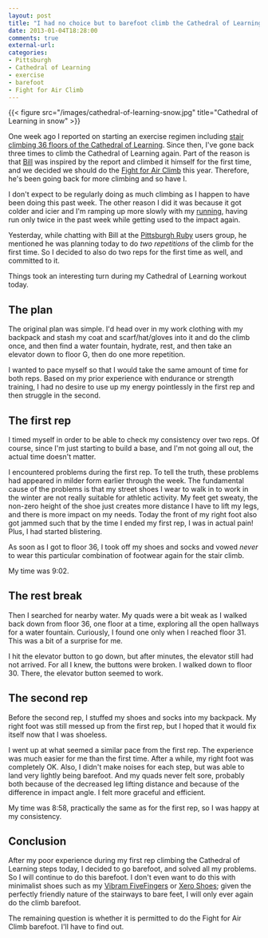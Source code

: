 ```yaml
---
layout: post
title: "I had no choice but to barefoot climb the Cathedral of Learning"
date: 2013-01-04T18:28:00
comments: true
external-url: 
categories: 
- Pittsburgh
- Cathedral of Learning
- exercise
- barefoot
- Fight for Air Climb
---
```

{{< figure src="/images/cathedral-of-learning-snow.jpg" title="Cathedral of Learning in snow" >}}

One week ago I reported on starting an exercise regimen including [stair climbing 36 floors of the Cathedral of Learning](/blog/2012/12/28/meditations-on-climbing-the-36-floors-of-the-pitt-cathedral-of-learning/). Since then, I've gone back three times to climb the Cathedral of Learning again. Part of the reason is that [Bill](http://billlaboon.com/) was inspired by the report and climbed it himself for the first time, and we decided we should do the [Fight for Air Climb](http://www.lung.org/pledge-events/pa/pittsburgh-climb-fy13/) this year. Therefore, he's been going back for more climbing and so have I.

I don't expect to be regularly doing as much climbing as I happen to have been doing this past week. The other reason I did it was because it got colder and icier and I'm ramping up more slowly with my [running](/blog/2012/12/31/why-i-went-frick-park-trail-running-in-snowfall-for-the-first-time-in-a-decade/), having run only twice in the past week while getting used to the impact again.

Yesterday, while chatting with Bill at the [Pittsburgh Ruby](http://pghrb.heroku.com/) users group, he mentioned he was planning today to do *two repetitions* of the climb for the first time. So I decided to also do two reps for the first time as well, and committed to it.

Things took an interesting turn during my Cathedral of Learning workout today.

<!--more-->

## The plan

The original plan was simple. I'd head over in my work clothing with my backpack and stash my coat and scarf/hat/gloves into it and do the climb once, and then find a water fountain, hydrate, rest, and then take an elevator down to floor G, then do one more repetition.

I wanted to pace myself so that I would take the same amount of time for both reps. Based on my prior experience with endurance or strength training, I had no desire to use up my energy pointlessly in the first rep and then struggle in the second.

## The first rep

I timed myself in order to be able to check my consistency over two reps. Of course, since I'm just starting to build a base, and I'm not going all out, the actual time doesn't matter.

I encountered problems during the first rep. To tell the truth, these problems had appeared in milder form earlier through the week. The fundamental cause of the problems is that my street shoes I wear to walk in to work in the winter are not really suitable for athletic activity. My feet get sweaty, the non-zero height of the shoe just creates more distance I have to lift my legs, and there is more impact on my needs. Today the front of my right foot also got jammed such that by the time I ended my first rep, I was in actual pain! Plus, I had started blistering.

As soon as I got to floor 36, I took off my shoes and socks and vowed *never* to wear this particular combination of footwear again for the stair climb.

My time was 9:02.

## The rest break

Then I searched for nearby water. My quads were a bit weak as I walked back down from floor 36, one floor at a time, exploring all the open hallways for a water fountain. Curiously, I found one only when I reached floor 31. This was a bit of a surprise for me.

I hit the elevator button to go down, but after minutes, the elevator still had not arrived. For all I knew, the buttons were broken. I walked down to floor 30. There, the elevator button seemed to work.

## The second rep

Before the second rep, I stuffed my shoes and socks into my backpack. My right foot was still messed up from the first rep, but I hoped that it would fix itself now that I was shoeless.

I went up at what seemed a similar pace from the first rep. The experience was much easier for me than the first time. After a while, my right foot was completely OK. Also, I didn't make noises for each step, but was able to land very lightly being barefoot. And my quads never felt sore, probably both because of the decreased leg lifting distance and because of the difference in impact angle. I felt more graceful and efficient.

My time was 8:58, practically the same as for the first rep, so I was happy at my consistency.

## Conclusion

After my poor experience during my first rep climbing the Cathedral of Learning steps today, I decided to go barefoot, and solved all my problems. So I will continue to do this barefoot. I don't even want to do this with minimalist shoes such as my [Vibram FiveFingers](/blog/categories/fivefingers/) or [Xero Shoes](/blog/categories/xero-shoes/); given the perfectly friendly nature of the stairways to bare feet, I will only ever again do the climb barefoot.

The remaining question is whether it is permitted to do the Fight for Air Climb barefoot. I'll have to find out.

